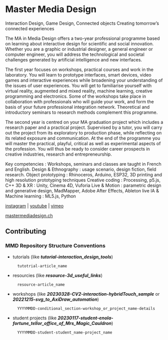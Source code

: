 # Master Media Design

Interaction Design, Game Design, Connected objects
Creating tomorrow’s connected experiences

The MA in Media Design offers a two-year professional programme based on learning about interactive design for scientific and social innovation. Whether you are a graphic or industrial designer, a general engineer or computer engineer, you will address the technological and societal challenges generated by artificial intelligence and new interfaces.

The first year focuses on workshops, practical courses and work in the laboratory. You will learn to prototype interfaces, smart devices, video games and interactive experiences while broadening your understanding of the issues of user experiences. You will get to familiarise yourself with virtual reality, augmented and mixed reality, machine learning, creative programming and electronics. Some of the workshops take place in collaboration with professionals who will guide your work, and form the basis of your future professional integration network. Theoretical and introductory seminars to research methods complement this programme.

The second year is centred on your MA graduation project which includes a research paper and a practical project. Supervised by a tutor, you will carry out the project from its exploratory to production phase, while reflecting on its related exposure and communication. At the end of the programme you will master the practical, playful, critical as well as experimental aspects of the profession. You will thus be ready to consider career prospects in creative industries, research and entrepreneurship.

Key competencies :
Workshops, seminars and classes are taught in French and English.
Design & Ethnography : usage scenario, design fiction, field research.
Object prototyping : Rhinoceros, Arduino, ESP32, 3D printing and high resolution prototyping techniques
Creative coding : Processing, p5.js, C++
3D & XR : Unity, Cinema 4D, Vuforia
Live & Motion : parametric design and generative design, MadMapper, Adobe After Effects, Ableton live
IA & Machine learning : ML5.js, Python


[instagram](https://www.instagram.com/headmediadesign/)
 | [youtube](https://www.youtube.com/@mastermediadesignheadgenev7419)
 | [vimeo](https://vimeo.com/headmediadesign)

[mastermediadesign.ch](https://mastermediadesign.ch/)


## Contributing

### MMD Repository Structure Conventions

- tutorials (like ___tutorial-interaction_design_tools___)

        tutotrial-article_name

- resourcies (like ___resource-3d_useful_links___)

        resource-article_name
    
- workshops (like ___20230328-CV2-interaction-hybridTouch_sample___ or ___20221215-svg_to_AxiDraw_automation___)
    
        YYYYMMDD-conditional_section-workshop_or_project_name-details

- student projects (like ___20230117-student-enola-fortune_tellor_office_of_Mrs_Magic_Cauldron___)

        YYYYMMDD-student-student_name-project_name
    

